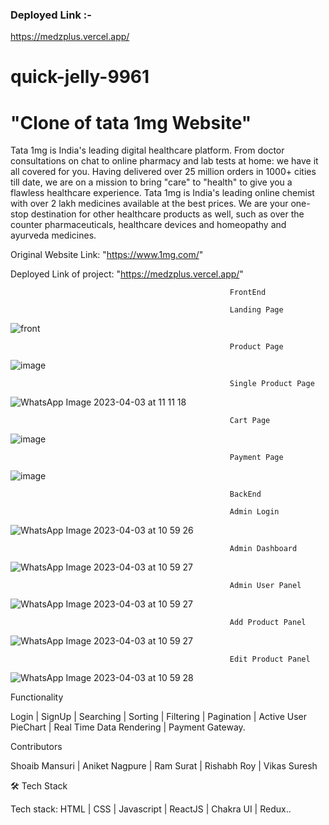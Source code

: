 ### Deployed Link :-

https://medzplus.vercel.app/

# quick-jelly-9961

# "Clone of tata 1mg Website"

Tata 1mg is India's leading digital healthcare platform. From doctor consultations on chat to online pharmacy and lab tests at home: we have it all covered for you. Having delivered over 25 million orders in 1000+ cities till date, we are on a mission to bring "care" to "health" to give you a flawless healthcare experience.
Tata 1mg is India's leading online chemist with over 2 lakh medicines available at the best prices. We are your one-stop destination for other healthcare products as well, such as over the counter pharmaceuticals, healthcare devices and homeopathy and ayurveda medicines.

Original Website Link: "https://www.1mg.com/"

Deployed Link of project: "https://medzplus.vercel.app/"

                                                     FrontEnd

                                                     Landing Page
![front](https://user-images.githubusercontent.com/92313981/229344642-4c85116c-375c-4969-9814-23e0fca3cacd.png)

                                                     Product Page
![image](https://user-images.githubusercontent.com/92313981/229344844-939da59b-dfdf-4c84-b487-fc2aa8c573c3.png)

                                                     Single Product Page
![WhatsApp Image 2023-04-03 at 11 11 18](https://user-images.githubusercontent.com/92313981/229421019-caf380f7-dae2-437a-b073-e2787f92d1c5.jpg)

                                                     Cart Page
![image](https://user-images.githubusercontent.com/92313981/229345247-5bc0f245-5b6c-4863-b6b3-38ff8bbb6208.png)

                                                     Payment Page
 ![image](https://user-images.githubusercontent.com/92313981/229368464-56cf9e64-f9ea-4c97-a3b3-4b5781b0c264.png)

                                                     BackEnd
                                                     
                                                     Admin Login
![WhatsApp Image 2023-04-03 at 10 59 26](https://user-images.githubusercontent.com/92313981/229420557-db64546e-da30-401f-8dcf-b6b5f717f9b0.jpg)
                                                    
                                                     Admin Dashboard
![WhatsApp Image 2023-04-03 at 10 59 27](https://user-images.githubusercontent.com/92313981/229420598-56936d79-f1a5-4f00-8891-3e7a54df550a.jpg)
                                                    
                                                     Admin User Panel
![WhatsApp Image 2023-04-03 at 10 59 27](https://user-images.githubusercontent.com/92313981/229420621-0cb2ddd3-021e-40cc-952c-a6497e9fd737.jpg)
                                                    
                                                     Add Product Panel
![WhatsApp Image 2023-04-03 at 10 59 27](https://user-images.githubusercontent.com/92313981/229420656-87048fe9-9299-4706-96af-ac78d7e92ada.jpg)
                                                     
                                                     Edit Product Panel
![WhatsApp Image 2023-04-03 at 10 59 28](https://user-images.githubusercontent.com/92313981/229420767-08185f11-b58b-4343-bc05-6c4589467926.jpg)
                               
                               

                                                     
                                                     

Functionality

Login | SignUp | Searching | Sorting | Filtering | Pagination | Active User PieChart | Real Time Data Rendering | Payment Gateway.

Contributors

Shoaib Mansuri | Aniket Nagpure | Ram Surat | Rishabh Roy | Vikas Suresh

🛠 Tech Stack

Tech stack: HTML | CSS | Javascript | ReactJS | Chakra UI | Redux..
